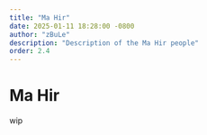 ```yaml
---
title: "Ma Hir"
date: 2025-01-11 18:28:00 -0800
author: "zBuLe"
description: "Description of the Ma Hir people"
order: 2.4
---
```


# Ma Hir

wip
